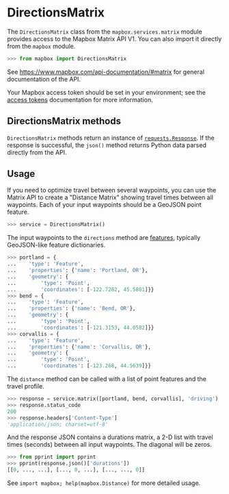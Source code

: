 # DirectionsMatrix

The `DirectionsMatrix` class from the `mapbox.services.matrix` module provides
access to the Mapbox Matrix API V1. You can also import it directly from the
`mapbox` module.

```python
>>> from mapbox import DirectionsMatrix

```

See https://www.mapbox.com/api-documentation/#matrix for general documentation
of the API.

Your Mapbox access token should be set in your environment; see the [access
tokens](access_tokens.md) documentation for more information.

## DirectionsMatrix methods

`DirectionsMatrix` methods return an instance of
[`requests.Response`](http://docs.python-requests.org/en/latest/api/#requests.Response).
If the response is successful, the `json()` method returns Python data parsed
directly from the API.

## Usage

If you need to optimize travel between several waypoints, you can use the
Matrix API to create a "Distance Matrix" showing travel times between all
waypoints.  Each of your input waypoints should be a GeoJSON point feature.

```python
>>> service = DirectionsMatrix()

```

The input waypoints to the `directions` method are
[features](input_features.md), typically GeoJSON-like feature dictionaries.

```python
>>> portland = {
...    'type': 'Feature',
...    'properties': {'name': 'Portland, OR'},
...    'geometry': {
...        'type': 'Point',
...        'coordinates': [-122.7282, 45.5801]}}
>>> bend = {
...    'type': 'Feature',
...    'properties': {'name': 'Bend, OR'},
...    'geometry': {
...        'type': 'Point',
...        'coordinates': [-121.3153, 44.0582]}}
>>> corvallis = {
...    'type': 'Feature',
...    'properties': {'name': 'Corvallis, OR'},
...    'geometry': {
...        'type': 'Point',
...        'coordinates': [-123.268, 44.5639]}}

```

The `distance` method can be called with a list of point features and the
travel profile.

```python
>>> response = service.matrix([portland, bend, corvallis], 'driving')
>>> response.status_code
200
>>> response.headers['Content-Type']
'application/json; charset=utf-8'

```

And the response JSON contains a durations matrix, a 2-D list with travel
times (seconds) between all input waypoints. The diagonal will be
zeros.

```python
>>> from pprint import pprint
>>> pprint(response.json()['durations'])
[[0, ..., ...], [..., 0, ...], [..., ..., 0]]

```

See ``import mapbox; help(mapbox.Distance)`` for more detailed usage.
